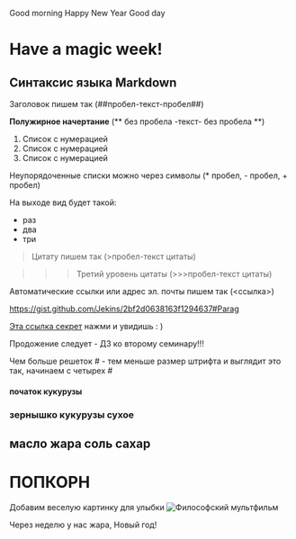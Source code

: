 Good morning
Happy New Year
Good day



# **Have a magic week!** #



## Синтаксис языка Markdown ##

Заголовок пишем так (##пробел-текст-пробел##)

**Полужирное начертание** (** без пробела -текст- без пробела **)

1. Cписок с нумерацией
2. Список с нумерацией
3. Список с нумерацией

Неупорядоченные списки можно через символы (* пробел, - пробел, + пробел)

На выходе вид будет такой:

+ раз
+ два
+ три

> Цитату пишем так (>пробел-текст цитаты)

>>> Третий уровень цитаты (>>>пробел-текст цитаты)


Автоматические ссылки или адрес эл. почты пишем так (<ссылка>)

<https://gist.github.com/Jekins/2bf2d0638163f1294637#Parag>


[Эта ссылка секрет](https://gist.github.com) нажми и увидишь : )

Продожение следует - ДЗ ко второму семинару!!!

Чем больше решеток # - тем меньше размер штрифта и выглядит это так, начинаем с четырех #
#### початок кукурузы #### 
### зернышко кукурузы сухое ###
## масло жара соль сахар ##
# ПОПКОРН #




















Добавим веселую картинку для улыбки
![Философский мультфильм](Smile.jpg)




































Через неделю у нас жара, Новый год!
